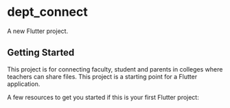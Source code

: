 # dept_connect

A new Flutter project.

## Getting Started

This project is for connecting faculty, student and parents in colleges where teachers can share files.
This project is a starting point for a Flutter application.

A few resources to get you started if this is your first Flutter project:
